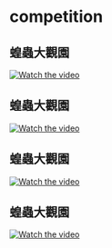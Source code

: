 # competition

##  蝗蟲大觀園
   [![Watch the video](https://lh3.googleusercontent.com/pw/AJFCJaWypOE8GC7d6JSXcSG1MxWeqdSaA5ikGTQDNIKixzela3LsK3LmpO8wENI59hz_waWaZch3lkloYMExEoVStcRjHkxE0Iyv0VE_rlNExgMl7sZxpLGEn-aGN8dC-MDrhyvbgKTmKHLyrIMkADVfCPGqkg=w625-h873-s-no?authuser=0)]()

##  蝗蟲大觀園
   [![Watch the video](https://lh3.googleusercontent.com/pw/AJFCJaXI8HVKVsset_2leUGKmRGYKkLioiSOsn9_lMJ7vaMI3-eCGipH3gX9XZscBQnMM5mRtchoZxIqiQQY7D627hsdUnLQhDcz2oZe6v3XSdhEVr6_xtf8Z4Z-Y24Q_fJdi3qiF56OmjS6UthlEKibRgATRw=w608-h873-s-no?authuser=0)]()

##  蝗蟲大觀園
   [![Watch the video](https://lh3.googleusercontent.com/pw/AJFCJaUYeO0gbxFPH5KKb4DFbm2Wn7FUeViwYx-wIJ-Vjgx6DWmlAYKDQ6vEJ900MXWJrS2hr8TxOPPJ_fEPfmIgB1X1p4xp3kd9GNybX_2pg8PYFYUMD_4YpTUx-iL8pwIzxHaHSHvp4QGR-hoL8J6E2a0VBQ=w1251-h873-s-no?authuser=0)]()



## 蝗蟲大觀園
   [![Watch the video](https://lh3.googleusercontent.com/pw/AJFCJaWqItO96DZSuVRRC7zXyBiJ4eWWIBy00LuFrjABPHLs2grWAuGYiIfQ-o8KLd-AbaF4LHmCiMsAGEwvpg-yOcUZ5IORut9olDLzFinqY9g7f8gKB2KcBW_uP8Ieg-Muv5QTBh9y9g91PLGiBSIn1HR9Bg=w1164-h873-s-no?authuser=0)]()